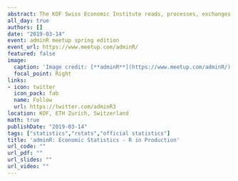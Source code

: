 ```yaml
---
abstract: The KOF Swiss Economic Institute reads, processes, exchanges and publishes large amounts of economic data on a regular basis. The institute has used the R language to migrate and operate all underlying processes into an open source driven ecosystem. This discusses what was crucial en route to acceptance and what hampered the establishment of R in the process.
all_day: true
authors: []
date: "2019-03-14"
event: adminR meetup spring edition
event_url: https://www.meetup.com/adminR/
featured: false
image:
  caption: 'Image credit: [**adminR**](https://www.meetup.com/adminR/)'
  focal_point: Right
links:
- icon: twitter
  icon_pack: fab
  name: Follow
  url: https://twitter.com/adminR3
location: KOF, ETH Zurich, Switzerland
math: true
publishDate: "2019-03-14"
tags: ["statistics","rstats","official statistics"]
title: 'adminR: Economic Statistics - R in Production'
url_code: ""
url_pdf: ""
url_slides: ""
url_video: ""
---
```

